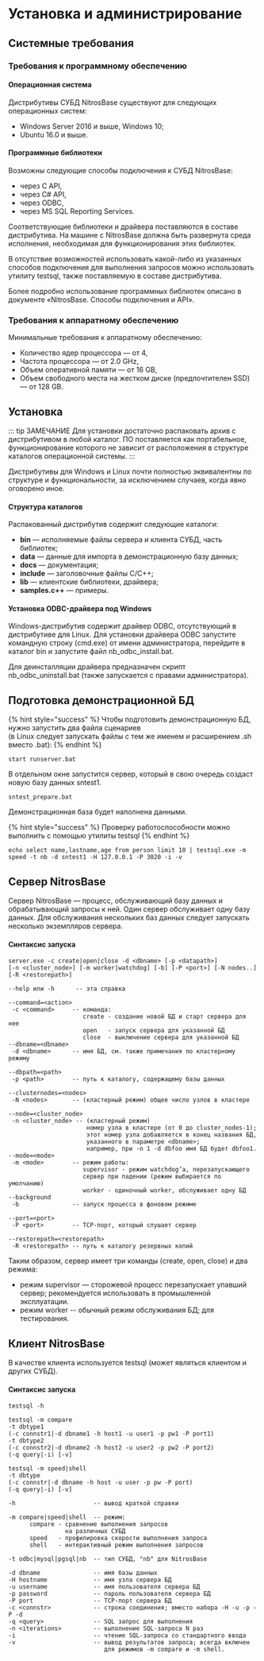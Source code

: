 # Установка и администрирование

## Системные требования

### Требования к программному обеспечению

#### Операционная система

Дистрибутивы СУБД NitrosBase существуют для следующих операционных систем:

* Windows Server 2016 и выше, Windows 10;
* Ubuntu 16.0 и выше.

#### Программные библиотеки

Возможны следующие способы подключения к СУБД NitrosBase:

* через С API,
* через С\# API,
* через ODBC,
* через MS SQL Reporting Services.

Соответствующие библиотеки и драйвера поставляются в составе дистрибутива. На машине с NitrosBase должна быть развернута среда исполнения, необходимая для функционирования этих библиотек.

В отсутствие возможностей использовать какой-либо из указанных способов подключения для выполнения запросов можно использовать утилиту  testsql, также поставляемую в составе дистрибутива.

Более подробно использование программных библиотек описано в документе «NitrosBase. Способы подключения и API».

### Требования к аппаратному обеспечению

Минимальные требования к аппаратному обеспечению:

* Количество ядер процессора — от 4,
* Частота процессора — от 2.0 GHz,
* Объем оперативной памяти — от 16 GB,
* Объем свободного места на жестком диске \(предпочтителен SSD\) — от 128 GB.

## **Установка**

::: tip ЗАМЕЧАНИЕ
Для установки достаточно распаковать архив с дистрибутивом в любой каталог. ПО поставляется как портабельное, функционирование которого не зависит от расположения в структуре каталогов операционной системы.
:::

Дистрибутивы для Windows и Linux почти полностью эквивалентны по структуре и функциональности, за исключением случаев, когда явно оговорено иное.

#### **Структура каталогов**

Распакованный дистрибутив содержит следующие каталоги:

* **bin** — исполняемые файлы сервера и клиента СУБД, часть библиотек;
* **data** — данные для импорта в демонстрационную базу данных;
* **docs** — документация;
* **include** — заголовочные файлы C/C++;
* **lib** — клиентские библиотеки, драйвера;
* **samples.c++** — примеры.

#### Установка ODBC-драйвера под Windows

Windows-дистрибутив содержит драйвер ODBC, отсутствующий в дистрибутиве для Linux. Для установки драйвера ODBC запустите командную строку \(cmd.exe\) от имени администратора, перейдите в каталог bin и запустите файл nb\_odbc\_install.bat.

Для деинсталляции драйвера предназначен скрипт nb\_odbc\_uninstall.bat \(также запускается с правами администратора\).

## **Подготовка демонстрационной БД**

{% hint style="success" %}
Чтобы подготовить демонстрационную БД, нужно запустить два файла сценариев  
\(в Linux следует запускать файлы с тем же именем и расширением .sh вместо .bat\):
{% endhint %}

```text
start runserver.bat
```

В отдельном окне запустится сервер, который в свою очередь создаст новую базу данных sntest1.

```text
sntest_prepare.bat
```

Демонстрационная база будет наполнена данными.

{% hint style="success" %}
Проверку работоспособности можно выполнить с помощью утилиты testsql
{% endhint %}

```text
echo select name,lastname,age from person limit 10 | testsql.exe -m speed -t nb -d sntest1 -H 127.0.0.1 -P 3020 -i -v 
```

## **Сервер NitrosBase**

Сервер NitrosBase — процесс, обслуживающий базу данных и обрабатывающий запросы к ней. Один сервер обслуживает одну базу данных. Для обслуживания нескольких баз данных следует запускать несколько экземпляров сервера.

#### **Синтаксис запуска**

```text
server.exe -c create|open|close -d <dbname> [-p <datapath>]
[-n <cluster_node>] [-m worker|watchdog] [-b] [-P <port>] [-N nodes..]
[-R <restorepath>]

--help или -h      -- эта справка  
    
--command=<action>
 -c <command>  	  -- команда:
                     create - создание новой БД и старт сервера для нее
                     open   - запуск сервера для указанной БД
                     close  - выключение сервера для указанной БД
--dbname=<dbname>
 -d <dbname>   	  -- имя БД, см. также примечания по кластерному режиму

--dbpath=<path>
 -p <path>     	  -- путь к каталогу, содержащему базы данных

--clusternodes=<nodes>
 -N <nodes>       -- (кластерный режим) общее число узлов в кластере

--node=<cluster_node>
 -n <cluster_node> -- (кластерный режим)
                      номер узла в кластере (от 0 до cluster_nodes-1);
                      этот номер узла добавляется в конец названия БД,
                      указанного в параметре <dbname>;
                      например, при -n 1 -d dbfoo имя БД будет dbfoo1.
--mode=<mode>
 -m <mode>     	  -- режим работы:
                     supervisor - режим watchdog’a, перезапускающего
                     сервер при падении (режим выбирается по умолчанию)
                     worker - одиночный worker, обслуживает одну БД
--background
 -b            	  -- запуск процесса в фоновом режиме

--port=<port>
 -P <port>     	  -- TCP-порт, который слушает сервер

--restorepath=<restorepath>
 -R <restorepath> -- путь к каталогу резервных копий
```

Таким образом, сервер имеет три команды \(create, open, close\) и два режима:

* режим supervisor — сторожевой процесс перезапускает упавший сервер; рекомендуется использовать в промышленной эксплуатации.
* режим worker -- обычный режим обслуживания БД; для тестирования.

## **Клиент NitrosBase**

В качестве клиента используется testsql \(может являться клиентом и других СУБД\).

#### **Синтаксис запуска**

```text
testsql -h

testsql -m compare
-t dbtype1
(-c connstr1|-d dbname1 -h host1 -u user1 -p pw1 -P port1)
-t dbtype2
(-c connstr2|-d dbname2 -h host2 -u user2 -p pw2 -P port2)
(-q query|-i) [-v]

testsql -m speed|shell
-t dbtype
(-c connstr|-d dbname -h host -u user -p pw -P port)
(-q query|-i) [-v]

-h                      -- вывод краткой справки

-m compare|speed|shell  -- режим:
      compare - сравнение выполнения запросов
                на различных СУБД
      speed   - профилировка скорости выполнения запроса
      shell   - интерактивный режим выполнения запросов

-t odbc|mysql|pgsql|nb  -- тип СУБД, "nb" для NitrosBase

-d dbname               -- имя базы данных
-H hostname             -- имя узла сервера БД
-u username             -- имя пользователя сервера БД
-p password             -- пароль пользователя сервера БД
-P port                 -- TCP-порт сервера БД
-c <connstr>            -- строка соединения; вместо набора -H -u -p -P -d
-q <query>              -- SQL запрос для выполнения
-n <iterations>         -- выполнение SQL-запроса N раз
-i                      -- чтение SQL-запроса со стандартного ввода
-v                      -- вывод результатов запроса; всегда включен
                           для режимов -m compare и -m shell.
```

